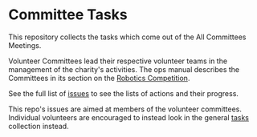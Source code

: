 # Committee Tasks

This repository collects the tasks which come out of the All Committees Meetings.

Volunteer Committees lead their respective volunteer teams in the management of the charity's activities.
The ops manual describes the Committees in its section on the [Robotics Competition](https://opsmanual.studentrobotics.org/annual-robotics-competition).

See the full list of [issues](https://github.com/srobo/committee-tasks/issues) to see the lists of actions and their progress.

This repo's issues are aimed at members of the volunteer committees.
Individual volunteers are encouraged to instead look in the general [tasks](https://github.com/srobo/tasks) collection instead.
